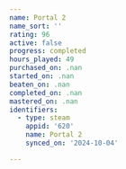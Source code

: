 ```yaml
---
name: Portal 2
name_sort: ''
rating: 96
active: false
progress: completed
hours_played: 49
purchased_on: .nan
started_on: .nan
beaten_on: .nan
completed_on: .nan
mastered_on: .nan
identifiers:
  - type: steam
    appid: '620'
    name: Portal 2
    synced_on: '2024-10-04'

---
```

